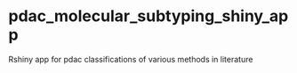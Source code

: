 # pdac_molecular_subtyping_shiny_app

Rshiny app for pdac classifications of various methods in literature
